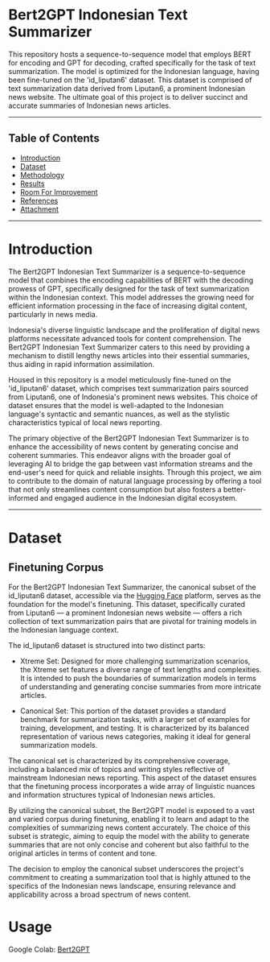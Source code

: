 # Bert2GPT Indonesian Text Summarizer
This repository hosts a sequence-to-sequence model that employs BERT for encoding and GPT for decoding, crafted specifically for the task of text summarization. The model is optimized for the Indonesian language, having been fine-tuned on the 'id_liputan6' dataset. This dataset is comprised of text summarization data derived from Liputan6, a prominent Indonesian news website. The ultimate goal of this project is to deliver succinct and accurate summaries of Indonesian news articles.

---

## Table of Contents
- [Introduction](#introduction)
- [Dataset](#dataset)
- [Methodology](#methodology)
- [Results](#results)
- [Room For Improvement](#room-for-improvement)
- [References](#references)
- [Attachment](#attachment)

---
# Introduction

The Bert2GPT Indonesian Text Summarizer is a sequence-to-sequence model that combines the encoding capabilities of BERT with the decoding prowess of GPT, specifically designed for the task of text summarization within the Indonesian context. This model addresses the growing need for efficient information processing in the face of increasing digital content, particularly in news media.

Indonesia's diverse linguistic landscape and the proliferation of digital news platforms necessitate advanced tools for content comprehension. The Bert2GPT Indonesian Text Summarizer caters to this need by providing a mechanism to distill lengthy news articles into their essential summaries, thus aiding in rapid information assimilation.

Housed in this repository is a model meticulously fine-tuned on the 'id_liputan6' dataset, which comprises text summarization pairs sourced from Liputan6, one of Indonesia's prominent news websites. This choice of dataset ensures that the model is well-adapted to the Indonesian language's syntactic and semantic nuances, as well as the stylistic characteristics typical of local news reporting.

The primary objective of the Bert2GPT Indonesian Text Summarizer is to enhance the accessibility of news content by generating concise and coherent summaries. This endeavor aligns with the broader goal of leveraging AI to bridge the gap between vast information streams and the end-user's need for quick and reliable insights. Through this project, we aim to contribute to the domain of natural language processing by offering a tool that not only streamlines content consumption but also fosters a better-informed and engaged audience in the Indonesian digital ecosystem.

---
# Dataset

## Finetuning Corpus

For the Bert2GPT Indonesian Text Summarizer, the canonical subset of the id_liputan6 dataset, accessible via the [Hugging Face](https://huggingface.co/datasets/id_liputan6) platform, serves as the foundation for the model's finetuning. This dataset, specifically curated from Liputan6 — a prominent Indonesian news website — offers a rich collection of text summarization pairs that are pivotal for training models in the Indonesian language context.

The id_liputan6 dataset is structured into two distinct parts:

- Xtreme Set: Designed for more challenging summarization scenarios, the Xtreme set features a diverse range of text lengths and complexities. It is intended to push the boundaries of summarization models in terms of understanding and generating concise summaries from more intricate articles.

- Canonical Set: This portion of the dataset provides a standard benchmark for summarization tasks, with a larger set of examples for training, development, and testing. It is characterized by its balanced representation of various news categories, making it ideal for general summarization models.

The canonical set is characterized by its comprehensive coverage, including a balanced mix of topics and writing styles reflective of mainstream Indonesian news reporting. This aspect of the dataset ensures that the finetuning process incorporates a wide array of linguistic nuances and information structures typical of Indonesian news articles.

By utilizing the canonical subset, the Bert2GPT model is exposed to a vast and varied corpus during finetuning, enabling it to learn and adapt to the complexities of summarizing news content accurately. The choice of this subset is strategic, aiming to equip the model with the ability to generate summaries that are not only concise and coherent but also faithful to the original articles in terms of content and tone.

The decision to employ the canonical subset underscores the project's commitment to creating a summarization tool that is highly attuned to the specifics of the Indonesian news landscape, ensuring relevance and applicability across a broad spectrum of news content.

# Usage
Google Colab: [Bert2GPT](https://colab.research.google.com/drive/1x1l6m5rKQGUszmX3CkqHf9tpvKvMkpzB#scrollTo=gCEldMjP1FnD)
